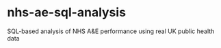 # nhs-ae-sql-analysis
SQL-based analysis of NHS A&amp;E performance using real UK public health data
